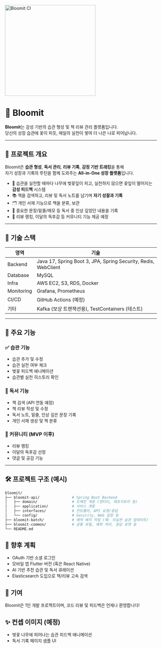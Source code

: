 <img src="https://github.com/user-attachments/assets/3c519e4c-9b7a-46de-8367-15b67d2626f1" alt="Bloomit CI" title="Bloomit CI" width="300">

# 🌸 Bloomit

**Bloomit**는 감성 기반의 습관 형성 및 책 리뷰 관리 플랫폼입니다.  
당신의 성장 습관에 꽃이 피듯, 매일의 실천이 쌓여 더 나은 나로 피어납니다.

---

## 🌱 프로젝트 개요

Bloomit은 **습관 형성**, **독서 관리**, **리뷰 기록**, **감정 기반 트래킹**을 통해  
자기 성장과 기록의 루틴을 함께 도와주는 **All-in-One 성장 플랫폼**입니다.

- 🌸 습관을 실천할 때마다 나무에 벚꽃잎이 피고, 실천하지 않으면 꽃잎이 떨어지는 **감성 피드백** 시스템
- 📚 책을 검색하고, 리뷰 및 독서 노트를 남기며 **자기 성찰과 기록**
- 🗂️ 개인 서재 기능으로 책을 분류, 보관
- 📝 중요한 문장/밑줄/메모 등 독서 중 인상 깊었던 내용을 기록
- 🌟 리뷰 랭킹, 이달의 독후감 등 커뮤니티 기능 제공 예정

---

## 🧰 기술 스택

| 영역 | 기술 |
|------|------|
| Backend | Java 17, Spring Boot 3, JPA, Spring Security, Redis, WebClient |
| Database | MySQL |
| Infra | AWS EC2, S3, RDS, Docker |
| Monitoring | Grafana, Prometheus |
| CI/CD | GitHub Actions (예정) |
| 기타 | Kafka (보상 트랜잭션용), TestContainers (테스트) |

---

## 🧩 주요 기능

### ✅ 습관 기능
- 습관 추가 및 수정
- 습관 실천 여부 체크
- 벚꽃 피드백 애니메이션
- 습관별 실천 히스토리 확인

### 📖 독서 기능
- 책 검색 (API 연동 예정)
- 책 리뷰 작성 및 수정
- 독서 노트, 밑줄, 인상 깊은 문장 기록
- 개인 서재 생성 및 책 분류

### 💬 커뮤니티 (MVP 이후)
- 리뷰 랭킹
- 이달의 독후감 선정
- 댓글 및 공감 기능

---

## 🛠️ 프로젝트 구조 (예시)

```bash
bloomit/
├── bloomit-api/               # Spring Boot Backend
│   ├── domain/                # 도메인 계층 (엔티티, 레포지토리 등)
│   ├── application/           # 서비스 계층
│   ├── interfaces/            # 컨트롤러, API 요청/응답
│   └── config/                # Security, Web 설정 등
├── bloomit-batch/             # 예약 배치 작업 (예: 미실천 습관 업데이트)
├── bloomit-common/            # 공통 유틸, 예외 처리, 응답 포맷 등
└── README.md
```

## 🧭 향후 계획
 - OAuth 기반 소셜 로그인
 - 모바일 앱 Flutter 버전 (혹은 React Native)
 - AI 기반 추천 습관 및 독서 큐레이션
 - Elasticsearch 도입으로 책/리뷰 고속 검색


## 🙌 기여
Bloomit은 1인 개발 프로젝트이며, 코드 리뷰 및 피드백은 언제나 환영합니다!

## ✨ 컨셉 이미지 (예정)
- 벚꽃 나무에 피어나는 습관 피드백 애니메이션
- 독서 기록 페이지 샘플 UI
